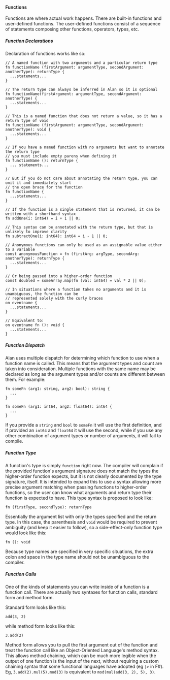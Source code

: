 #### Functions

Functions are where actual work happens. There are built-in functions and user-defined functions. The user-defined functions consist of a sequence of statements composing other functions, operators, types, etc.

##### Function Declarations

Declaration of functions works like so:

```alan
// A named function with two arguments and a particular return type
fn functionName (firstArgument: argumentType, secondArgument: anotherType): returnType {
  ...statements...
}

// The return type can always be inferred in Alan so it is optional
fn functionName(firstArgument: argumentType, secondArgument: anotherType) {
  ...statements...
}

// This is a named function that does not return a value, so it has a return type of void
fn functionName (firstArgument: argumentType, secondArgument: anotherType): void {
  ...statements...
}

// If you have a named function with no arguments but want to annotate the return type
// you must include empty parens when defining it
fn functionName (): returnType {
  ... statements...
}

// But if you do not care about annotating the return type, you can omit it and immediately start
// the open brace for the function
fn functionName {
  ...statements...
}

// If the function is a single statement that is returned, it can be written with a shorthand syntax
fn addOne(i: int64) = i + 1 || 0;

// This syntax can be annotated with the return type, but that is unlikely to improve clarity
fn subtractOne(i: int64): int64 = i - 1 || 0;

// Anonymous functions can only be used as an assignable value either to a variable
const anonymousFunction = fn (firstArg: argType, secondArg: anotherType): returnType {
  ...statements...
}

// Or being passed into a higher-order function
const doubled = someArray.map(fn (val: int64) = val * 2 || 0);

// In situations where a function takes no arguments and it is unambiguous, the function can be
// represented solely with the curly braces
on eventname {
  ...statements...
}

// Equivalent to:
on eventname fn (): void {
  ...statements...
}
```

##### Function Dispatch

Alan uses multiple dispatch for determining which function to use when a function name is called. This means that the argument types and count are taken into consideration. Multiple functions with the same name may be declared as long as the argument types and/or counts are different between them. For example:

```alan
fn someFn (arg1: string, arg2: bool): string {
  ...
}

fn someFn (arg1: int64, arg2: float64): int64 {
  ...
}
```

If you provide a `string` and `bool` to `someFn` it will use the first definition, and if provided an `int64` and `float64` it will use the second, while if you use any other combination of argument types or number of arguments, it will fail to compile.

##### Function Type

A function's type is simply `function` right now. The compiler will complain if the provided function's argument signature does not match the types the higher-order function expects, but it is not clearly documented by the type signature, itself. It is intended to expand this to use a syntax allowing more precise argument matching when passing functions to higher-order functions, so the user can know what arguments and return type their function is expected to have. This type syntax is proposed to look like:

```
fn (firstType, secondType): returnType
```

Essentially the argument list with only the types specified and the return type. In this case, the parenthesis and `void` would be required to prevent ambiguity (and keep it easier to follow), so a side-effect-only function type would look like this:

```
fn (): void
```

Because type names are specified in very specific situations, the extra colon and space in the type name should not be unambiguous to the compiler.

##### Function Calls

One of the kinds of statements you can write inside of a function is a function call. There are actually two syntaxes for function calls, standard form and method form.

Standard form looks like this:

```alan
add(3, 2)
```

while method form looks like this:

```alan
3.add(2)
```

Method form allows you to pull the first argument out of the function and treat the function call like an Object-Oriented Language's method syntax. This allows method chaining, which can be much more legible when the output of one function is the input of the next, without requiring a custom chaining syntax that some functional languages have adopted (eg `|>` in F#). Eg, `3.add(2).mul(5).mod(3)` is equivalent to `mod(mul(add(3, 2), 5), 3)`.

